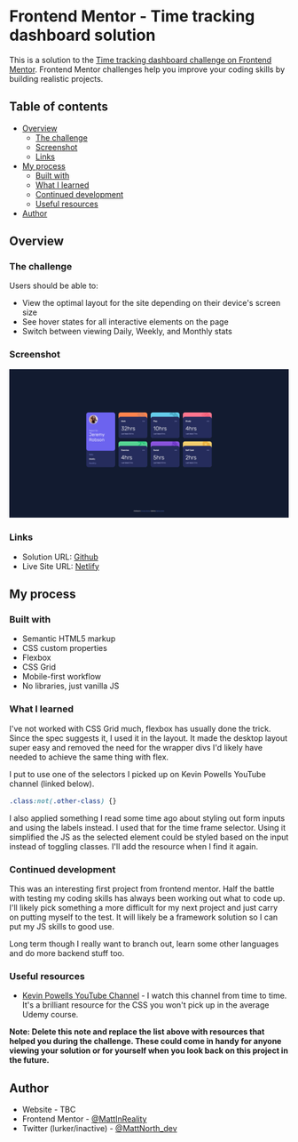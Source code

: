# Frontend Mentor - Time tracking dashboard solution

This is a solution to the [Time tracking dashboard challenge on Frontend Mentor](https://www.frontendmentor.io/challenges/time-tracking-dashboard-UIQ7167Jw). Frontend Mentor challenges help you improve your coding skills by building realistic projects. 

## Table of contents

- [Overview](#overview)
  - [The challenge](#the-challenge)
  - [Screenshot](#screenshot)
  - [Links](#links)
- [My process](#my-process)
  - [Built with](#built-with)
  - [What I learned](#what-i-learned)
  - [Continued development](#continued-development)
  - [Useful resources](#useful-resources)
- [Author](#author)


## Overview

### The challenge

Users should be able to:

- View the optimal layout for the site depending on their device's screen size
- See hover states for all interactive elements on the page
- Switch between viewing Daily, Weekly, and Monthly stats

### Screenshot

![](results/img.png)


### Links

- Solution URL: [Github](https://github.com/MattInReality/time-tracking-dashboard-main)
- Live Site URL: [Netlify](https://fem001.mattnorth.dev/)

## My process

### Built with

- Semantic HTML5 markup
- CSS custom properties
- Flexbox
- CSS Grid
- Mobile-first workflow
- No libraries, just vanilla JS


### What I learned

I've not worked with CSS Grid much, flexbox has usually done the trick. Since the spec suggests it, I used it in 
the layout. It made the desktop layout super easy and removed the need for the wrapper divs I'd likely have needed to 
achieve the same thing with flex.

I put to use one of the selectors I picked up on Kevin Powells YouTube channel (linked below). 

```css
.class:not(.other-class) {} 
```

I also applied something I read some time ago about styling out form inputs and using the labels instead. I used 
that for the time frame selector. Using it simplified the JS as the selected element could be styled based on the 
input instead of toggling classes. I'll add the resource when I find it again.

### Continued development

This was an interesting first project from frontend mentor. Half the battle with testing my coding skills has always 
been working out what to code up. I'll likely pick something a more difficult for my next project and just carry on 
putting myself to the test. It will likely be a framework solution so I can put my JS skills to good use. 

Long term though I really want to branch out, learn some other languages and do more backend stuff too. 

### Useful resources

- [Kevin Powells YouTube Channel](https://www.youtube.com/kepowob) - I watch this channel from time to time. It's a 
  brilliant resource for the CSS you won't pick up in the average Udemy course.


**Note: Delete this note and replace the list above with resources that helped you during the challenge. These could come in handy for anyone viewing your solution or for yourself when you look back on this project in the future.**

## Author

- Website - TBC
- Frontend Mentor - [@MattInReality](https://www.frontendmentor.io/profile/MattInReality)
- Twitter (lurker/inactive) - [@MattNorth_dev](https://www.twitter.com/MattNorth_dev) 



